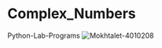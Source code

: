 # Complex_Numbers
Python-Lab-Programs
![Mokhtalet-4010208](https://user-images.githubusercontent.com/56786033/165751142-dc4cf32b-ad72-4aa3-91c1-d1ebb628fc59.jpg)
